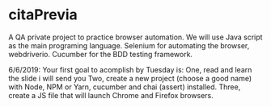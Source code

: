 # citaPrevia

A QA private project to practice browser automation.
We will use Java script as the main programing language.
Selenium for automating the browser, webdriverio.
Cucumber for the BDD testing framework.

6/6/2019:
Your first goal to acomplish by Tuesday is:
One, read and learn the slide i will send you
Two, create a new project (choose a good name) with Node, NPM or Yarn, cucumber and chai (assert) installed.
Three, create a JS file that will launch Chrome and Firefox browsers.
